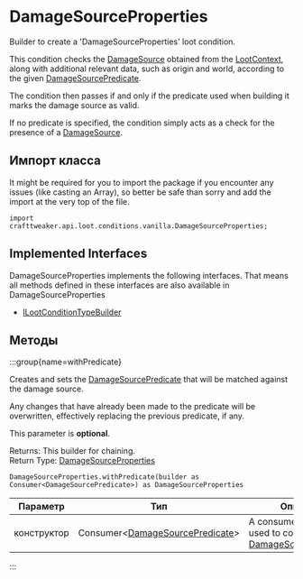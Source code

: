 # DamageSourceProperties

Builder to create a 'DamageSourceProperties' loot condition.

 This condition checks the [DamageSource](/vanilla/api/util/DamageSource) obtained from the [LootContext](/vanilla/api/loot/LootContext), along with additional relevant data, such as origin and world, according to the given [DamageSourcePredicate](/vanilla/api/predicate/DamageSourcePredicate).

 The condition then passes if and only if the predicate used when building it marks the damage source as valid.

 If no predicate is specified, the condition simply acts as a check for the presence of a [DamageSource](/vanilla/api/util/DamageSource).

## Импорт класса

It might be required for you to import the package if you encounter any issues (like casting an Array), so better be safe than sorry and add the import at the very top of the file.
```zenscript
import crafttweaker.api.loot.conditions.vanilla.DamageSourceProperties;
```


## Implemented Interfaces
DamageSourceProperties implements the following interfaces. That means all methods defined in these interfaces are also available in DamageSourceProperties

- [ILootConditionTypeBuilder](/vanilla/api/loot/conditions/ILootConditionTypeBuilder)

## Методы

:::group{name=withPredicate}

Creates and sets the [DamageSourcePredicate](/vanilla/api/predicate/DamageSourcePredicate) that will be matched against the damage source.

 Any changes that have already been made to the predicate will be overwritten, effectively replacing the previous predicate, if any.

 This parameter is <strong>optional</strong>.

Returns: This builder for chaining.  
Return Type: [DamageSourceProperties](/vanilla/api/loot/conditions/vanilla/DamageSourceProperties)

```zenscript
DamageSourceProperties.withPredicate(builder as Consumer<DamageSourcePredicate>) as DamageSourceProperties
```

| Параметр    | Тип                                                                                               | Описание                                                                                                             |
| ----------- | ------------------------------------------------------------------------------------------------- | -------------------------------------------------------------------------------------------------------------------- |
| конструктор | Consumer&lt;[DamageSourcePredicate](/vanilla/api/predicate/DamageSourcePredicate)&gt; | A consumer that will be used to configure the [DamageSourcePredicate](/vanilla/api/predicate/DamageSourcePredicate). |


:::



